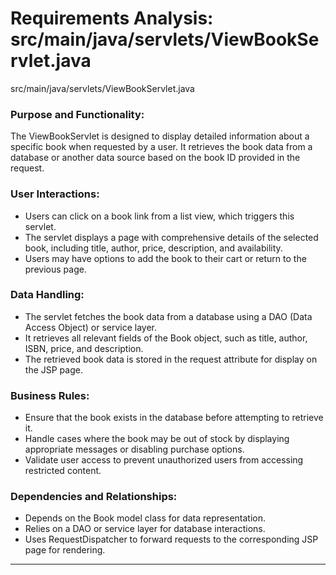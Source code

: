# Requirements Analysis: src/main/java/servlets/ViewBookServlet.java

src/main/java/servlets/ViewBookServlet.java
### Purpose and Functionality:
The ViewBookServlet is designed to display detailed information about a specific book when requested by a user. It retrieves the book data from a database or another data source based on the book ID provided in the request.

### User Interactions:
- Users can click on a book link from a list view, which triggers this servlet.
- The servlet displays a page with comprehensive details of the selected book, including title, author, price, description, and availability.
- Users may have options to add the book to their cart or return to the previous page.

### Data Handling:
- The servlet fetches the book data from a database using a DAO (Data Access Object) or service layer.
- It retrieves all relevant fields of the Book object, such as title, author, ISBN, price, and description.
- The retrieved book data is stored in the request attribute for display on the JSP page.

### Business Rules:
- Ensure that the book exists in the database before attempting to retrieve it.
- Handle cases where the book may be out of stock by displaying appropriate messages or disabling purchase options.
- Validate user access to prevent unauthorized users from accessing restricted content.

### Dependencies and Relationships:
- Depends on the Book model class for data representation.
- Relies on a DAO or service layer for database interactions.
- Uses RequestDispatcher to forward requests to the corresponding JSP page for rendering.

---